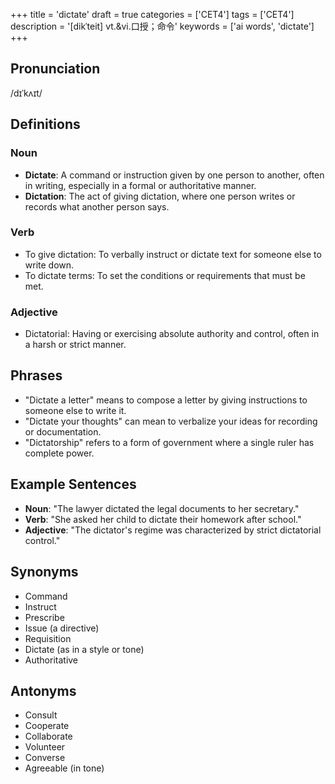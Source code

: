 +++
title = 'dictate'
draft = true
categories = ['CET4']
tags = ['CET4']
description = '[dikˈteit] vt.&vi.口授；命令'
keywords = ['ai words', 'dictate']
+++

## Pronunciation
/dɪˈkʌɪt/

## Definitions
### Noun
- **Dictate**: A command or instruction given by one person to another, often in writing, especially in a formal or authoritative manner.
- **Dictation**: The act of giving dictation, where one person writes or records what another person says.

### Verb
- To give dictation: To verbally instruct or dictate text for someone else to write down.
- To dictate terms: To set the conditions or requirements that must be met.

### Adjective
- Dictatorial: Having or exercising absolute authority and control, often in a harsh or strict manner.

## Phrases
- "Dictate a letter" means to compose a letter by giving instructions to someone else to write it.
- "Dictate your thoughts" can mean to verbalize your ideas for recording or documentation.
- "Dictatorship" refers to a form of government where a single ruler has complete power.

## Example Sentences
- **Noun**: "The lawyer dictated the legal documents to her secretary."
- **Verb**: "She asked her child to dictate their homework after school."
- **Adjective**: "The dictator's regime was characterized by strict dictatorial control."

## Synonyms
- Command
- Instruct
- Prescribe
- Issue (a directive)
- Requisition
- Dictate (as in a style or tone)
- Authoritative

## Antonyms
- Consult
- Cooperate
- Collaborate
- Volunteer
- Converse
- Agreeable (in tone)
